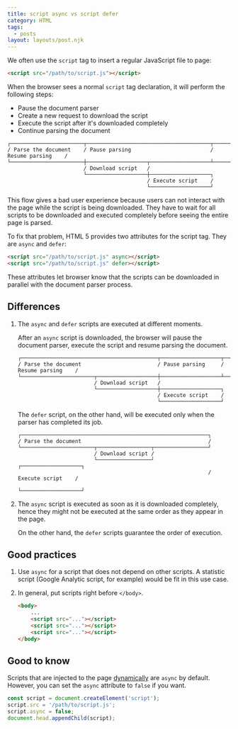 ```yaml
---
title: script async vs script defer
category: HTML
tags:
  - posts
layout: layouts/post.njk
---
```


We often use the `script` tag to insert a regular JavaScript file to page:

```html
<script src="/path/to/script.js"></script>
```

When the browser sees a normal `script` tag declaration, it will perform the following steps:

* Pause the document parser
* Create a new request to download the script
* Execute the script after it's downloaded completely
* Continue parsing the document

```shell
┌───────────────────────┬───────────────────────────────────────┬───────────────────┐
/ Parse the document    / Pause parsing                         / Resume parsing    /
└───────────────────────┼───────────────────┬───────────────────┴───────────────────┘
                        / Download script   /
                        └───────────────────┼───────────────────┐
                                            / Execute script    /
                                            └───────────────────┘
```

This flow gives a bad user experience because users can not interact with the page while the script is being downloaded. 
They have to wait for all scripts to be downloaded and executed completely before seeing the entire page is parsed.

To fix that problem, HTML 5 provides two attributes for the script tag. They are `async` and `defer`:

```html
<script src="/path/to/script.js" async></script>
<script src="/path/to/script.js" defer></script>
```

These attributes let browser know that the scripts can be downloaded in parallel with the document parser process. 

## Differences

1. The `async` and `defer` scripts are executed at different moments.

    After an `async` script is downloaded, the browser will pause the document parser, execute the script and resume parsing the document.

    ```shell
    ┌───────────────────────────────────────────┬───────────────────┬───────────────────┐
    / Parse the document                        / Pause parsing     / Resume parsing    /
    └───────────────────────┬───────────────────┼───────────────────┴───────────────────┘
                            / Download script   /
                            └───────────────────┼───────────────────┐
                                                / Execute script    /
                                                └───────────────────┘
    ```

    The `defer` script, on the other hand, will be executed only when the parser has completed its job.

    ```shell
    ┌───────────────────────────────────────────────────────────┐
    / Parse the document                                        /
    └───────────────────────┬─────────────────┬─────────────────┘
                            / Download script /
                            └─────────────────┘                 ┌───────────────────┐
                                                                / Execute script    /
                                                                └───────────────────┘
    ```

2. The `async` script is executed as soon as it is downloaded completely, hence they might not be executed at the same order as they appear in the page.
    
    On the other hand, the `defer` scripts guarantee the order of execution.

## Good practices

1. Use `async` for a script that does not depend on other scripts. A statistic script (Google Analytic script, for example) would be fit in this use case.

2. In general, put scripts right before `</body>`.

    ```html
    <body>
        ...
        <script src="..."></script>
        <script src="..."></script>
        <script src="..."></script>
    </body>
    ```
    
## Good to know

Scripts that are injected to the page [dynamically](https://htmldom.dev/load-a-javascript-file-dynamically) are `async` by default. 
However, you can set the `async` attribute to `false` if you want.

```js
const script = document.createElement('script');
script.src = '/path/to/script.js';
script.async = false;
document.head.appendChild(script);
```